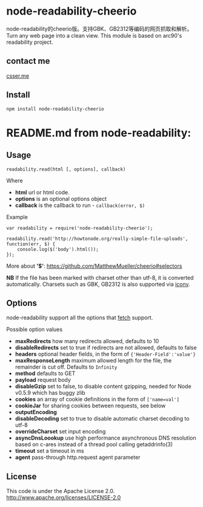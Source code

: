 # node-readability-cheerio

node-readability的cheerio版。支持GBK、GB2312等编码的网页抓取和解析。Turn any web page into a clean view. This module is based on arc90's readability project.

## contact me
[csser.me](http://csser.me)

## Install

    npm install node-readability-cheerio

# README.md from node-readability:

## Usage

    readability.read(html [, options], callback)

Where

  * **html** url or html code.
  * **options** is an optional options object
  * **callback** is the callback to run - `callback(error, $)`

Example

    var readability = require('node-readability-cheerio');

    readability.read('http://howtonode.org/really-simple-file-uploads', function(err, $) {
        console.log($('body').html());
    });

More about **'$'**: https://github.com/MatthewMueller/cheerio#selectors

**NB** If the file has been marked with charset other than utf-8, it is converted automatically. Charsets such as GBK, GB2312 is also supported via [iconv](https://github.com/bnoordhuis/node-iconv).

## Options

node-readability support all the options that [fetch](https://github.com/andris9/fetch) support.

Possible option values

 * **maxRedirects** how many redirects allowed, defaults to 10
 * **disableRedirects** set to true if redirects are not allowed, defaults to false
 * **headers** optional header fields, in the form of `{'Header-Field':'value'}`
 * **maxResponseLength** maximum allowed length for the file, the remainder is cut off. Defaults to `Infinity`
 * **method** defaults to GET
 * **payload** request body
 * **disableGzip** set to false, to disable content gzipping, needed for Node v0.5.9 which has buggy zlib
 * **cookies** an array of cookie definitions in the form of `['name=val']`
 * **cookieJar** for sharing cookies between requests, see below
 * **outputEncoding**
 * **disableDecoding** set to true to disable automatic charset decoding to utf-8
 * **overrideCharset** set input encoding
 * **asyncDnsLoookup** use high performance asynchronous DNS resolution based on c-ares instead of a thread pool calling getaddrinfo(3)
 * **timeout** set a timeout in ms
 * **agent** pass-through http.request agent parameter

## License

This code is under the Apache License 2.0.  http://www.apache.org/licenses/LICENSE-2.0
